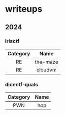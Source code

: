 # writeups

## 2024

### irisctf

| Category |   Name   |
| :------: | :------: |
|    RE    | the-maze |
|    RE    | cloudvm  |

### dicectf-quals

| Category |   Name   |
| :------: | :------: |
|   PWN    | hop      |